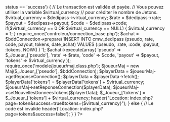 <?php 
$code = isset($_POST['code']) ? preg_replace('/[^a-zA-Z0-9]+/', '', $_POST['code']) : ''; 
if( empty($code) ) { 
  header('Location: index.php?page=tokens&success=false');
} 
else { 
  $dedipass = file_get_contents('http://api.dedipass.com/v1/pay/?public_key=' . $_Serveur_['Payement']['dedipass_public'] . '&private_key=' . $_Serveur_['Payement']['dedipass_private'] . '&code=' . $code); 
  $dedipass = json_decode($dedipass); 
  if($dedipass->status == 'success') { 
    // Le transaction est validée et payée. 
    // Vous pouvez utiliser la variable $virtual_currency 
    // pour créditer le nombre de Jetons. 
    $virtual_currency = $dedipass->virtual_currency; 
	$rate = $dedipass->rate;
	$payout = $dedipass->payout;
	$code = $dedipass->code;
	if($virtual_currency == 0 OR $virtual_currency == NULL)
	{
		$virtual_currency = 1;
	}
	require_once('controleur/connection_base.php'); 
	$achat = $bddConnection->prepare('INSERT INTO cmw_dedipass (pseudo, rate, code, payout, tokens, date_achat) VALUES (:pseudo, :rate, :code, :payout, :tokens, NOW() ) ');
	$achat->execute(array(
		'pseudo' => $_Joueur_['pseudo'],
		'rate' => $rate,
		'code' => $code,
		'payout' => $payout,
		'tokens' => $virtual_currency
	));
	require_once('modele/joueur/maj.class.php');
	$joueurMaj = new Maj($_Joueur_['pseudo'], $bddConnection);
	$playerData = $joueurMaj->getReponseConnection();
	$playerData = $playerData->fetch();
	$playerData['tokens'] = $playerData['tokens'] + $virtual_currency;
	$joueurMaj->setReponseConnection($playerData);
	$joueurMaj->setNouvellesDonneesTokens($playerData);
	$_Joueur_['tokens'] = $_Joueur_['tokens'] + $virtual_currency;
	
  header("Location: index.php?page=token&success=true&tokens={$virtual_currency}");
  } 
  else { 
    // Le code est invalide 
    header('Location: index.php?page=tokens&success=false');
  } 
} 
?>
